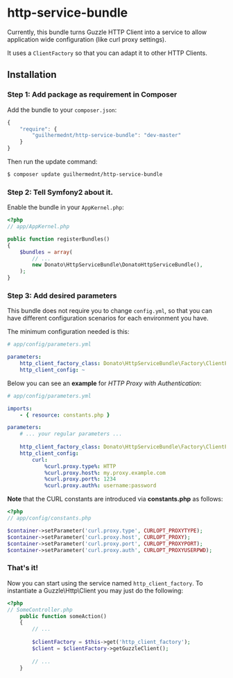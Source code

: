 http-service-bundle
===================

Currently, this bundle turns Guzzle HTTP Client into a service to allow application wide configuration (like curl proxy settings).

It uses a `ClientFactory` so that you can adapt it to other HTTP Clients.

## Installation

### Step 1: Add package as requirement in Composer

Add the bundle to your `composer.json`:

``` js
{
    "require": {
        "guilhermednt/http-service-bundle": "dev-master"
    }
}
```

Then run the update command:

``` bash
$ composer update guilhermednt/http-service-bundle
```

### Step 2: Tell Symfony2 about it.

Enable the bundle in your `AppKernel.php`:

``` php
<?php
// app/AppKernel.php

public function registerBundles()
{
    $bundles = array(
        // ...
        new Donato\HttpServiceBundle\DonatoHttpServiceBundle(),
    );
}
```

### Step 3: Add desired parameters

This bundle does not require you to change `config.yml`, so that you can have different configuration scenarios for each environment you have.

The minimum configuration needed is this:

``` yaml
# app/config/parameters.yml

parameters:
    http_client_factory_class: Donato\HttpServiceBundle\Factory\ClientFactory
    http_client_config: ~
```

Below you can see an **example** for *HTTP Proxy with Authentication*:

``` yaml
# app/config/parameters.yml

imports:
    - { resource: constants.php }

parameters:
    # ... your regular parameters ...
    
    http_client_factory_class: Donato\HttpServiceBundle\Factory\ClientFactory
    http_client_config:
        curl:
            %curl.proxy.type%: HTTP
            %curl.proxy.host%: my.proxy.example.com
            %curl.proxy.port%: 1234
            %curl.proxy.auth%: username:password
```

**Note** that the CURL constants are introduced via **constants.php** as follows:

``` php
<?php
// app/config/constants.php

$container->setParameter('curl.proxy.type', CURLOPT_PROXYTYPE);
$container->setParameter('curl.proxy.host', CURLOPT_PROXY);
$container->setParameter('curl.proxy.port', CURLOPT_PROXYPORT);
$container->setParameter('curl.proxy.auth', CURLOPT_PROXYUSERPWD);
```

### That's it!

Now you can start using the service named `http_client_factory`. To instantiate a Guzzle\Http\Client you may just do the following:

``` php
<?php
// SomeController.php
    public function someAction()
    {
        // ...
        
        $clientFactory = $this->get('http_client_factory');
        $client = $clientFactory->getGuzzleClient();
        
        // ...
    }
```
